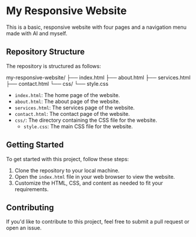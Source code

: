 # My Responsive Website

This is a basic, responsive website with four pages and a navigation menu made with AI and myself.

## Repository Structure

The repository is structured as follows:

my-responsive-website/
├── index.html
├── about.html
├── services.html
├── contact.html
└── css/
└── style.css

- `index.html`: The home page of the website.
- `about.html`: The about page of the website.
- `services.html`: The services page of the website.
- `contact.html`: The contact page of the website.
- `css/`: The directory containing the CSS file for the website.
  - `style.css`: The main CSS file for the website.

## Getting Started

To get started with this project, follow these steps:

1. Clone the repository to your local machine.
2. Open the `index.html` file in your web browser to view the website.
3. Customize the HTML, CSS, and content as needed to fit your requirements.

## Contributing

If you'd like to contribute to this project, feel free to submit a pull request or open an issue.
